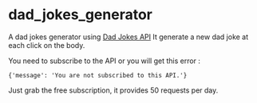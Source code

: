 # dad_jokes_generator

A dad jokes generator using [Dad Jokes API](https://rapidapi.com/KegenGuyll/api/dad-jokes)
It generate a new dad joke at each click on the body.

You need to subscribe to the API or you will get this error :
```
{'message': 'You are not subscribed to this API.'}
```
Just grab the free subscription, it provides 50 requests per day.
